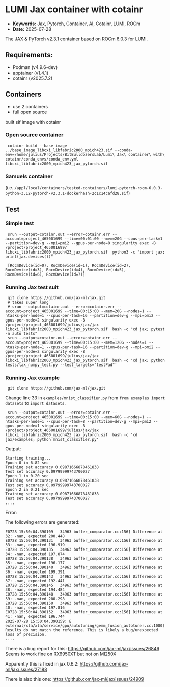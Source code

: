 # LUMI Jax container with cotainr

- **Keywords:** Jax, Pytorch, Container, AI, Cotainr, LUMI, ROCm
- **Date:** 2025-07-28

The JAX & PyTorch v2.3.1 container based on ROCm 6.0.3 for LUMI.

## Requirements:
- Podman (v4.9.6-dev)
- apptainer (v1.4.1)
- cotainr (v2025.7.2)

## Containers
- use 2 containers
- full open source

built sif image with cotainr

### Open source container 



```commandline
 cotainr build --base-image ../base_image_libcxi_libfabric2000_mpich423.sif --conda-env=/home/julius/Projects/BitBulldozersLab/Lumi\ Jax\ container\ with\ cotainr/conda_envs/conda_env.yml  libcxi_libfabric2000_mpich423_jax_pytorch.sif
```

### Samuels container

(i.e. `/appl/local/containers/tested-containers/lumi-pytorch-rocm-6.0.3-python-3.12-pytorch-v2.3.1-dockerhash-2c1c14cafd28.sif`)


## Test

### Simple test
```commandline
 srun --output=cotainr.out --error=cotainr.err --account=project_465001699 --time=00:01:00 --mem=20G --cpus-per-task=1 --partition=dev-g --mpi=pmi2 --gpus-per-node=8 singularity exec -B /project/project_465001699/ libcxi_libfabric2000_mpich423_jax_pytorch.sif  python3 -c "import jax; print(jax.devices())"
```

```commandline
 [RocmDevice(id=0), RocmDevice(id=1), RocmDevice(id=2), RocmDevice(id=3), RocmDevice(id=4), RocmDevice(id=5), RocmDevice(id=6), RocmDevice(id=7)]
```


### Running Jax test suit
```commandline
 git clone https://github.com/jax-ml/jax.git
 # takes super long
 # srun --output=cotainr.out --error=cotainr.err --account=project_465001699 --time=00:15:00 --mem=20G --nodes=1 --ntasks-per-node=1 --cpus-per-task=16 --partition=dev-g --mpi=pmi2 --gpus-per-node=2 singularity exec -B /project/project_465001699/julius/jax/jax libcxi_libfabric2000_mpich423_jax_pytorch.sif  bash -c "cd jax; pytest -n auto tests"
 srun --output=cotainr.out --error=cotainr.err --account=project_465001699 --time=00:15:00 --mem=120G --nodes=1 --ntasks-per-node=1 --cpus-per-task=16 --partition=dev-g --mpi=pmi2 --gpus-per-node=2 singularity exec -B /project/project_465001699/julius/jax/jax libcxi_libfabric2000_mpich423_jax_pytorch.sif  bash -c 'cd jax; python tests/lax_numpy_test.py --test_targets="testPad"'
```

### Running Jax example



```commandline
 git clone https://github.com/jax-ml/jax.git
```

Change line 33 in `examples/mnist_classifier.py` from `from examples import datasets` to `import datasets`.

```commandline
 srun --output=cotainr.out --error=cotainr.err --account=project_465001699 --time=00:15:00 --mem=60G --nodes=1 --ntasks-per-node=1 --cpus-per-task=8 --partition=dev-g --mpi=pmi2 --gpus-per-node=1 singularity exec -B /project/project_465001699/julius/jax/jax libcxi_libfabric2000_mpich423_jax_pytorch.sif  bash -c 'cd jax/examples; python mnist_classifier.py'
```

Output:

```commandline
Starting training...
Epoch 0 in 6.82 sec
Training set accuracy 0.09871666878461838
Test set accuracy 0.09799999743700027
Epoch 1 in 0.20 sec
Training set accuracy 0.09871666878461838
Test set accuracy 0.09799999743700027
Epoch 2 in 0.21 sec
Training set accuracy 0.09871666878461838
Test set accuracy 0.09799999743700027
....
```

Error:

The following errors are generated:

```commandline
E0728 15:50:04.390109   34963 buffer_comparator.cc:156] Difference at 32: -nan, expected 200.448
E0728 15:50:04.390131   34963 buffer_comparator.cc:156] Difference at 33: -nan, expected 196.919
E0728 15:50:04.390135   34963 buffer_comparator.cc:156] Difference at 34: -nan, expected 197.874
E0728 15:50:04.390138   34963 buffer_comparator.cc:156] Difference at 35: -nan, expected 196.177
E0728 15:50:04.390140   34963 buffer_comparator.cc:156] Difference at 36: -nan, expected 199.391
E0728 15:50:04.390143   34963 buffer_comparator.cc:156] Difference at 37: -nan, expected 192.441
E0728 15:50:04.390145   34963 buffer_comparator.cc:156] Difference at 38: -nan, expected 194.484
E0728 15:50:04.390148   34963 buffer_comparator.cc:156] Difference at 39: -nan, expected 200.298
E0728 15:50:04.390150   34963 buffer_comparator.cc:156] Difference at 40: -nan, expected 197.816
E0728 15:50:04.390152   34963 buffer_comparator.cc:156] Difference at 41: -nan, expected 196.744
2025-07-28 15:50:04.390159: E external/xla/xla/service/gpu/autotuning/gemm_fusion_autotuner.cc:1080] Results do not match the reference. This is likely a bug/unexpected loss of precision.
....
```

There is a bug report for this:
https://github.com/jax-ml/jax/issues/26846
Seems to work fine on RX6950XT but not on MI250X

Apparently this is fixed in jax 0.6.2:
https://github.com/jax-ml/jax/issues/27188

There is also this one:
https://github.com/jax-ml/jax/issues/24909
